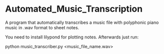 Automated_Music_Transcription
=============================

A program that automatically transcribes a music file with polyphonic piano music in .wav format to sheet notes.

You need to install lilypond for plotting notes.
Afterwards just run:

python music_transcriber.py <music_file_name.wav>



